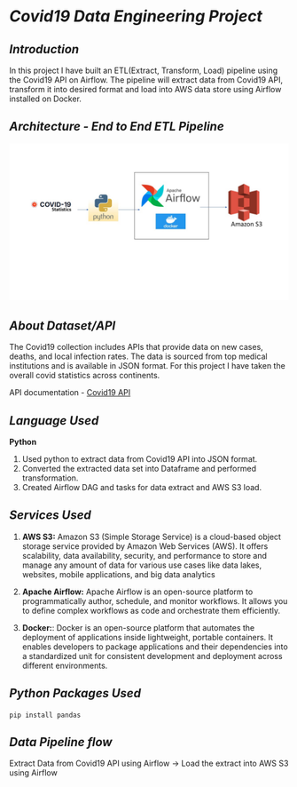 # _Covid19 Data Engineering Project_

## _Introduction_
In this project I have built an ETL(Extract, Transform, Load) pipeline using the Covid19 API on Airflow.
The pipeline will extract data from Covid19 API, transform it into desired format and load into AWS data store using Airflow installed on Docker.

## _Architecture - End to End ETL Pipeline_
![Architecture Diagram](https://github.com/ChiranjeeviLakkakula/Covid19-Data-Engineering-Project-Python-Airflow/blob/main/Covid19-Airflow-Architecture.jpg)

## _About Dataset/API_
The Covid19 collection includes APIs that provide data on new cases, deaths, and local infection rates. The data is sourced from top medical institutions and is available in JSON format. For this project I have taken the overall covid statistics across continents.

API documentation - [Covid19 API](https://api-sports.io/documentation/covid-19)

## _Language Used_

**Python** 
1. Used python to extract data from Covid19 API into JSON format.
2. Converted the extracted data set into Dataframe and performed transformation.
3. Created Airflow DAG and tasks for data extract and AWS S3 load.

## _Services Used_

1. **AWS S3:** Amazon S3 (Simple Storage Service) is a cloud-based object storage service provided by Amazon Web Services (AWS). It offers scalability, data availability, security, and performance to store and manage any amount of data for various use cases like data lakes, websites, mobile applications, and big data analytics

2. **Apache Airflow:** Apache Airflow is an open-source platform to programmatically author, schedule, and monitor workflows. It allows you to define complex workflows as code and orchestrate them efficiently.

3. **Docker:**: Docker is an open-source platform that automates the deployment of applications inside lightweight, portable containers. It enables developers to package applications and their dependencies into a standardized unit for consistent development and deployment across different environments.

## _Python Packages Used_
````
pip install pandas
````

## _Data Pipeline flow_

Extract Data from Covid19 API using Airflow -> Load the extract into AWS S3 using Airflow
